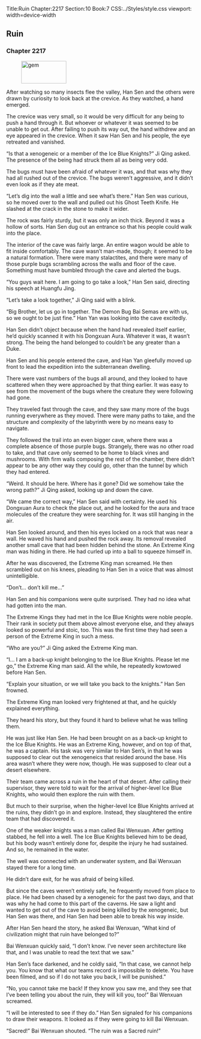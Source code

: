 Title:Ruin 
Chapter:2217 
Section:10 
Book:7 
CSS:../Styles/style.css 
viewport: width=device-width
  
## Ruin
### Chapter 2217
  
<figure>
	<img src="../Images/gem.gif" alt="gem" id="gem" width="120" height="60" />
</figure>
  

  
After watching so many insects flee the valley, Han Sen and the others were drawn by curiosity to look back at the crevice. As they watched, a hand emerged.

The crevice was very small, so it would be very difficult for any being to push a hand through it. But whoever or whatever it was seemed to be unable to get out. After failing to push its way out, the hand withdrew and an eye appeared in the crevice. When it saw Han Sen and his people, the eye retreated and vanished.

“Is that a xenogeneic or a member of the Ice Blue Knights?” Ji Qing asked. The presence of the being had struck them all as being very odd.

The bugs must have been afraid of whatever it was, and that was why they had all rushed out of the crevice. The bugs weren’t aggressive, and it didn’t even look as if they ate meat.

“Let’s dig into the wall a little and see what’s there.” Han Sen was curious, so he moved over to the wall and pulled out his Ghost Teeth Knife. He slashed at the crack in the stone to make it wider.

The rock was fairly sturdy, but it was only an inch thick. Beyond it was a hollow of sorts. Han Sen dug out an entrance so that his people could walk into the place.

The interior of the cave was fairly large. An entire wagon would be able to fit inside comfortably. The cave wasn’t man-made, though; it seemed to be a natural formation. There were many stalactites, and there were many of those purple bugs scrambling across the walls and floor of the cave. Something must have bumbled through the cave and alerted the bugs.

“You guys wait here. I am going to go take a look,” Han Sen said, directing his speech at Huangfu Jing.

“Let’s take a look together,” Ji Qing said with a blink.

“Big Brother, let us go in together. The Demon Bug Bai Semas are with us, so we ought to be just fine.” Han Yan was looking into the cave excitedly.

Han Sen didn’t object because when the hand had revealed itself earlier, he’d quickly scanned it with his Dongxuan Aura. Whatever it was, it wasn’t strong. The being the hand belonged to couldn’t be any greater than a Duke.

Han Sen and his people entered the cave, and Han Yan gleefully moved up front to lead the expedition into the subterranean dwelling.

There were vast numbers of the bugs all around, and they looked to have scattered when they were approached by that thing earlier. It was easy to see from the movement of the bugs where the creature they were following had gone.

They traveled fast through the cave, and they saw many more of the bugs running everywhere as they moved. There were many paths to take, and the structure and complexity of the labyrinth were by no means easy to navigate.

They followed the trail into an even bigger cave, where there was a complete absence of those purple bugs. Strangely, there was no other road to take, and that cave only seemed to be home to black vines and mushrooms. With firm walls composing the rest of the chamber, there didn’t appear to be any other way they could go, other than the tunnel by which they had entered.

“Weird. It should be here. Where has it gone? Did we somehow take the wrong path?” Ji Qing asked, looking up and down the cave.

“We came the correct way,” Han Sen said with certainty. He used his Dongxuan Aura to check the place out, and he looked for the aura and trace molecules of the creature they were searching for. It was still hanging in the air.

Han Sen looked around, and then his eyes locked on a rock that was near a wall. He waved his hand and pushed the rock away. Its removal revealed another small cave that had been hidden behind the stone. An Extreme King man was hiding in there. He had curled up into a ball to squeeze himself in.

After he was discovered, the Extreme King man screamed. He then scrambled out on his knees, pleading to Han Sen in a voice that was almost unintelligible.

“Don’t… don’t kill me…”

Han Sen and his companions were quite surprised. They had no idea what had gotten into the man.

The Extreme Kings they had met in the Ice Blue Knights were noble people. Their rank in society put them above almost everyone else, and they always looked so powerful and stoic, too. This was the first time they had seen a person of the Extreme King in such a mess.

“Who are you?” Ji Qing asked the Extreme King man.

“I… I am a back-up knight belonging to the Ice Blue Knights. Please let me go,” the Extreme King man said. All the while, he repeatedly kowtowed before Han Sen.

“Explain your situation, or we will take you back to the knights.” Han Sen frowned.

The Extreme King man looked very frightened at that, and he quickly explained everything.

They heard his story, but they found it hard to believe what he was telling them.

He was just like Han Sen. He had been brought on as a back-up knight to the Ice Blue Knights. He was an Extreme King, however, and on top of that, he was a captain. His task was very similar to Han Sen’s, in that he was supposed to clear out the xenogeneics that resided around the base. His area wasn’t where they were now, though. He was supposed to clear out a desert elsewhere.

Their team came across a ruin in the heart of that desert. After calling their supervisor, they were told to wait for the arrival of higher-level Ice Blue Knights, who would then explore the ruin with them.

But much to their surprise, when the higher-level Ice Blue Knights arrived at the ruins, they didn’t go in and explore. Instead, they slaughtered the entire team that had discovered it.

One of the weaker knights was a man called Bai Wenxuan. After getting stabbed, he fell into a well. The Ice Blue Knights believed him to be dead, but his body wasn’t entirely done for, despite the injury he had sustained. And so, he remained in the water.

The well was connected with an underwater system, and Bai Wenxuan stayed there for a long time.

He didn’t dare exit, for he was afraid of being killed.

But since the caves weren’t entirely safe, he frequently moved from place to place. He had been chased by a xenogeneic for the past two days, and that was why he had come to this part of the caverns. He saw a light and wanted to get out of the cave to avoid being killed by the xenogeneic, but Han Sen was there, and Han Sen had been able to break his way inside.

After Han Sen heard the story, he asked Bai Wenxuan, “What kind of civilization might that ruin have belonged to?”

Bai Wenxuan quickly said, “I don’t know. I’ve never seen architecture like that, and I was unable to read the text that we saw.”

Han Sen’s face darkened, and he coldly said, “In that case, we cannot help you. You know that what our teams record is impossible to delete. You have been filmed, and so if I do not take you back, I will be punished.”

“No, you cannot take me back! If they know you saw me, and they see that I’ve been telling you about the ruin, they will kill you, too!” Bai Wenxuan screamed.

“I will be interested to see if they do.” Han Sen signaled for his companions to draw their weapons. It looked as if they were going to kill Bai Wenxuan.

“Sacred!” Bai Wenxuan shouted. “The ruin was a Sacred ruin!”